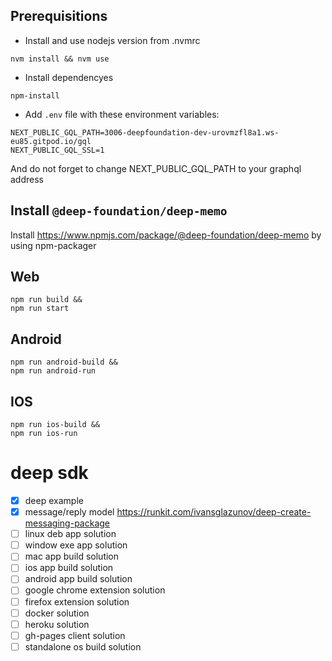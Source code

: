 ## Prerequisitions
- Install and use nodejs version from .nvmrc
```
nvm install && nvm use
```
- Install dependencyes
```
npm-install
```
- Add `.env` file with these environment variables:
```
NEXT_PUBLIC_GQL_PATH=3006-deepfoundation-dev-urovmzfl8a1.ws-eu85.gitpod.io/gql
NEXT_PUBLIC_GQL_SSL=1
```
And do not forget to change NEXT_PUBLIC_GQL_PATH to your graphql address

## Install `@deep-foundation/deep-memo`
Install https://www.npmjs.com/package/@deep-foundation/deep-memo by using npm-packager

## Web
```
npm run build &&
npm run start
```

## Android
```
npm run android-build &&
npm run android-run
```

## IOS
```
npm run ios-build &&
npm run ios-run
```


# deep sdk

- [x] deep example
- [x] message/reply model https://runkit.com/ivansglazunov/deep-create-messaging-package
- [ ] linux deb app solution
- [ ] window exe app solution
- [ ] mac app build solution
- [ ] ios app build solution
- [ ] android app build solution
- [ ] google chrome extension solution
- [ ] firefox extension solution
- [ ] docker solution
- [ ] heroku solution
- [ ] gh-pages client solution
- [ ] standalone os build solution
